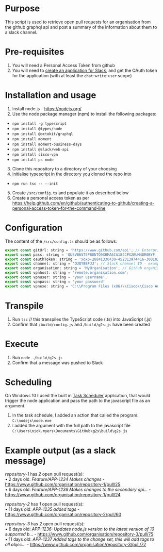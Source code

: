 # Purpose

This script is used to retrieve open pull requests for an organisation from the github graphql api and post a summary of the information about them to a slack channel.

# Pre-requisites

1. You will need a Personal Access Token from github
2. You will need to [create an application for Slack](https://api.slack.com/apps), and get the OAuth token for the application (with at least the `chat:write:user` scope)

# Installation and usage

1. Install node.js - https://nodejs.org/
2. Use the node package manager (npm) to install the following packages: 
  * `npm install -g typescript`
  * `npm install @types/node`
  * `npm install @octokit/graphql`
  * `npm install moment`
  * `npm install moment-business-days`
  * `npm install @slack/web-api`
  * `npm install cisco-vpn`
  * `npm install ps-node`
3. Clone this repository to a directory of your choosing
4. Initialise typescript in the directory you cloned the repo into
  * `npm run tsc -- --init`
5. Create `/src/config.ts` and populate it as described below
6. Create a personal access token as per https://help.github.com/en/github/authenticating-to-github/creating-a-personal-access-token-for-the-command-line

# Configuration

The content of the `/src/config.ts` should be as follows:

```javascript
export const gitUrl: string = 'https://www.github.com/api'; // Enterprise users should replace this with their own URL
export const pass: string = 'QUSV065T5P88NTQ9XHMA6CA184CPX2EUM4OR0BYF'; // Github personal access token - example is not a real token - select repo, gist and users scopes
export const oauthToken: string = 'xoxp-28841330430-452313974416-300102328521-k8eniubfprdxjp3m4fv65z7j1oc57lfy'; // Slack application oauth token - will start with xoxp- example is not a real token
export const channel: string = 'OJQY8BFJJ'; // Slack channel ID - example is not a real channel id
export const organisation: string = 'MyOrganisation'; // Github organisation name 
export const vpnhost: string = 'remote.organisation.com';
export const vpnuser: string = 'your username';
export const vpnpass: string = 'your password'
export const vpnexe: string = 'C:\\Program Files (x86)\\Cisco\\Cisco AnyConnect Secure Mobility Client\\vpncli.exe';
```

# Transpile

1. Run `tsc` // this transpiles the TypeScript code (.ts) into JavaScript (.js)
2. Confirm that `/build/config.js` and `/build/g2s.js` have been created

# Execute

1. Run `node ./build/g2s.js`
2. Confirm that a message was pushed to Slack

# Scheduling

On Windows 10 I used the built in [Task Scheduler](https://en.wikipedia.org/wiki/Windows_Task_Scheduler) application, that would trigger the node application and pass the path to the javascript file as an argument.

1. In the task schedule, I added an action that called the program: `C:\nodejs\node.exe`
2. I added the argument with the full path to the javascript file `C:\Users\nick.myers\Documents\GitHub\g2s\build\g2s.js`

# Example output (as a slack message)

*repository-1* has *2* open pull request(s):  
• 2 days old: _Feature/APP-1234 Makes changes_ - https://www.github.com/organisation/repository-1/pull/25  
• 6 days old: _Feature/APP-1236 Makes changes to the secondary api…_ - https://www.github.com/organisation/repository-1/pull/24  

*repository-2* has *1* open pull request(s):  
• 11 days old: _APP-1235 added tags_ - https://www.github.com/organisation/repository-2/pull/60  

*repository-3* has *2* open pull request(s):  
• 6 days old: _APP-1236: Updates node.js version to the latest version of 10 supported b…_ - https://www.github.com/organisation/repository-3/pull/75  
• 11 days old: _APP-1237 Added tags to the change set, this will add tags to all objec…_ - https://www.github.com/organisation/repository-3/pull/72  